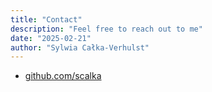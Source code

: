 ```yaml
---
title: "Contact"
description: "Feel free to reach out to me"
date: "2025-02-21"
author: "Sylwia Całka-Verhulst"
---
```


- [github.com/scalka](https://github.com/scalka)

